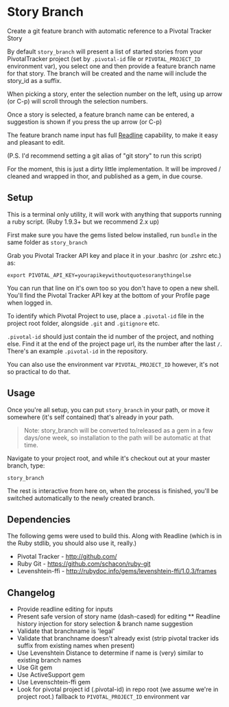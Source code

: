 # Story Branch

Create a git feature branch with automatic reference to a Pivotal Tracker Story

By default `story_branch` will present a list of started stories from
your PivotalTracker project (set by `.pivotal-id` file or
`PIVOTAL_PROJECT_ID` environment var), you select one and then provide
a feature branch name for that story. The branch will be created and
the name will include the story_id as a suffix.

When picking a story, enter the selection number on the left, using up
arrow (or C-p) will scroll through the selection numbers.

Once a story is selected, a feature branch name can be entered, a
suggestion is shown if you press the up arrow (or C-p)

The feature branch name input has full
[Readline](http://tiswww.case.edu/php/chet/readline/rluserman.html#SEC5)
capability, to make it easy and pleasant to edit.

(P.S. I'd recommend setting a git alias of "git story" to run this
script)

For the moment, this is just a dirty little implementation.  It will
be improved / cleaned and wrapped in thor, and published as a gem, in
due course.

## Setup

This is a terminal only utility, it will work with anything that
supports running a ruby script. (Ruby 1.9.3+ but we recommend 2.x up)

First make sure you have the gems listed below installed, run `bundle`
in the same folder as `story_branch`

Grab you Pivotal Tracker API key and place it in your .bashrc (or .zshrc etc.) as:

    export PIVOTAL_API_KEY=yourapikeywithoutquotesoranythingelse

You can run that line on it's own too so you don't have to open a new
shell. You'll find the Pivotal Tracker API key at the bottom of your
Profile page when logged in.

To identify which Pivotal Project to use, place a `.pivotal-id` file
in the project root folder, alongside `.git` and `.gitignore` etc.

`.pivotal-id` should just contain the id number of the project, and
nothing else. Find it at the end of the project page url, its the
number after the last `/`. There's an example `.pivotal-id` in the
repository.

You can also use the environment var `PIVOTAL_PROJECT_ID` however,
it's not so practical to do that.

## Usage

Once you're all setup, you can put `story_branch` in your path, or
move it somewhere (it's self contained) that's already in your path.

> Note: story_branch will be converted to/released as a gem in a few
> days/one week, so installation to the path will be automatic at that
> time.

Navigate to your project root, and while it's checkout out at your
master branch, type:

    story_branch

The rest is interactive from here on, when the process is finished,
you'll be switched automatically to the newly created branch.

## Dependencies

The following gems were used to build this. Along with Readline (which
is in the Ruby stdlib, you should also use it, really.)

* Pivotal Tracker - http://github.com/
* Ruby Git - https://github.com/schacon/ruby-git
* Levenshtein-ffi - http://rubydoc.info/gems/levenshtein-ffi/1.0.3/frames

## Changelog

* Provide readline editing for inputs
* Present safe version of story name (dash-cased) for editing
** Readline history injection for story selection & branch name suggestion
* Validate that branchname is 'legal'
* Validate that branchname doesn't already exist (strip pivotal
  tracker ids suffix from existing names when present)
* Use Levenshtein Distance to determine if name is (very) similar to
  existing branch names
* Use Git gem
* Use ActiveSupport gem
* Use Levenschtein-ffi gem
* Look for pivotal project id (.pivotal-id) in repo root (we assume
  we're in project root.) fallback to `PIVOTAL_PROJECT_ID` environment
  var
